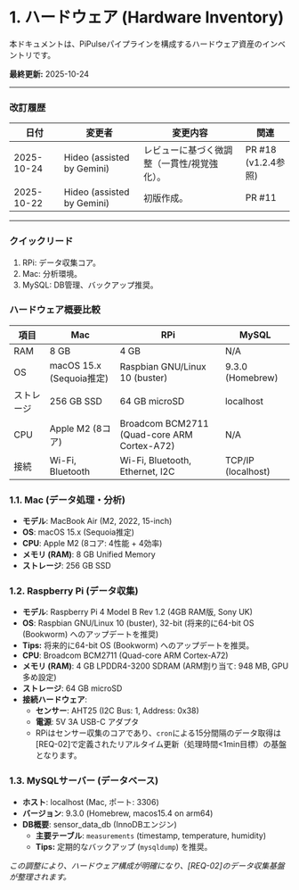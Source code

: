 # 1. ハードウェア (Hardware Inventory)

本ドキュメントは、PiPulseパイプラインを構成するハードウェア資産のインベントリです。

**最終更新:** 2025-10-24

---

### 改訂履歴
| 日付 | 変更者 | 変更内容 | 関連 |
|---|---|---|---|
| 2025-10-24 | Hideo (assisted by Gemini) | レビューに基づく微調整（一貫性/視覚強化）。 | PR #18<br>(v1.2.4参照) |
| 2025-10-22 | Hideo (assisted by Gemini) | 初版作成。 | PR #11 |

---

### クイックリード
1.  RPi: データ収集コア。
2.  Mac: 分析環境。
3.  MySQL: DB管理、バックアップ推奨。

### ハードウェア概要比較
| 項目 | Mac | RPi | MySQL |
|---|---|---|---|
| RAM | 8 GB | 4 GB | N/A |
| OS | macOS 15.x (Sequoia推定) | Raspbian GNU/Linux 10 (buster) | 9.3.0 (Homebrew) |
| ストレージ | 256 GB SSD | 64 GB microSD | localhost |
| CPU | Apple M2 (8コア) | Broadcom BCM2711 (Quad-core ARM Cortex-A72) | N/A |
| 接続 | Wi-Fi, Bluetooth | Wi-Fi, Bluetooth, Ethernet, I2C | TCP/IP (localhost) |

### 1.1. Mac (データ処理・分析)
- **モデル**: MacBook Air (M2, 2022, 15-inch)
- **OS**: macOS 15.x (Sequoia推定)
- **CPU**: Apple M2 (8コア: 4性能 + 4効率)
- **メモリ (RAM)**: 8 GB Unified Memory
- **ストレージ**: 256 GB SSD

### 1.2. Raspberry Pi (データ収集)
- **モデル**: Raspberry Pi 4 Model B Rev 1.2 (4GB RAM版, Sony UK)
- **OS**: Raspbian GNU/Linux 10 (buster), 32-bit (将来的に64-bit OS (Bookworm) へのアップデートを推奨)
- **Tips:** 将来的に64-bit OS (Bookworm) へのアップデートを推奨。
- **CPU**: Broadcom BCM2711 (Quad-core ARM Cortex-A72)
- **メモリ (RAM)**: 4 GB LPDDR4-3200 SDRAM (ARM割り当て: 948 MB, GPU多め設定)
- **ストレージ**: 64 GB microSD
- **接続ハードウェア**:
  - **センサー**: AHT25 (I2C Bus: 1, Address: 0x38)
  - **電源**: 5V 3A USB-C アダプタ
  - RPiはセンサー収集のコアであり、`cron`による15分間隔のデータ取得は[REQ-02]で定義されたリアルタイム更新（処理時間<1min目標）の基盤となります。

### 1.3. MySQLサーバー (データベース)
- **ホスト**: localhost (Mac, ポート: 3306)
- **バージョン**: 9.3.0 (Homebrew, macos15.4 on arm64)
- **DB概要**: sensor_data_db (InnoDBエンジン)
  - **主要テーブル**: `measurements` (timestamp, temperature, humidity)
  - **Tips:** 定期的なバックアップ (`mysqldump`) を推奨。

*この調整により、ハードウェア構成が明確になり、[REQ-02]のデータ収集基盤が整理されます。*